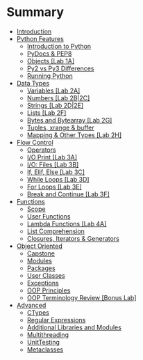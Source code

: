 # Summary

* [Introduction](README.md)
* [Python Features](01_Python_Features/README.md)
  * [Introduction to Python](01_Python_Features/1.1_Python_Intro.md)
  * [PyDocs & PEP8](01_Python_Features/1.2_Pydocs_Pep8.md)
  * [Objects \[Lab 1A\]](01_Python_Features/1.3_Objects.md)
  * [Py2 vs Py3 Differences ](01_Python_Features/1.4_Py2_Py3.md)
  * [Running Python](01_Python_Features/1.5_Running_Python.md)
* [Data Types](02_Data_Types/README.md)
  * [Variables \[Lab 2A\]](02_Data_Types/2.1_Variables.md)
  * [Numbers \[Lab 2B\|2C\]](02_Data_Types/2.2_Numbers.md)
  * [Strings \[Lab 2D\|2E\]](02_Data_Types/2.3_Strings.md)
  * [Lists \[Lab 2F\]](02_Data_Types/2.4_Lists.md)
  * [Bytes and Bytearray \[Lab 2G\]](02_Data_Types/2.5_Byte_Array.md)
  * [Tuples, xrange & buffer](02_Data_Types/2.6_Tuples.md)
  * [Mapping & Other Types \[Lab 2H\]](02_Data_Types/2.7_Mapping.md)
* [Flow Control](03_Flow_Control/README.md)
  * [Operators ](03_Flow_Control/3.1_Operators.md)
  * [I/O Print \[Lab 3A\]](03_Flow_Control/3.2_IO_Print.md)
  * [I/O: Files \[Lab 3B\]](03_Flow_Control/3.3_IO_Files.md)
  * [If, Elif, Else \[Lab 3C\]](03_Flow_Control/3.4_If_Elif_Else.md)
  * [While Loops \[Lab 3D\]](03_Flow_Control/3.5_While_Loops.md)
  * [For Loops \[Lab 3E\]](03_Flow_Control/3.6_For_Loops.md)
  * [Break and Continue \[Lab 3F\]](03_Flow_Control/3.7_Break_Continue.md)
* [Functions](04_Functions/README.md)
  * [Scope](04_Functions/4.1_Scope.md)
  * [User Functions](04_Functions/4.2_User_Functions.md)
  * [Lambda Functions \[Lab 4A\]](04_Functions/4.3_Lambda_Functions.md)
  * [List Comprehension](04_Functions/4.4_List_Comprehension.md)
  * [Closures, Iterators & Generators](04_Functions/4.5_Closures_Iterators_Generators.md)
* [Object Oriented](05_OOP/README.md.md)
  * [Capstone](05_OOP/object-oriented/5.1_Capstone.md)
  * [Modules](05_OOP/object-oriented/5.2_Modules.md)
  * [Packages](05_OOP/object-oriented/5.3_Packages.md)
  * [User Classes](05_OOP/object-oriented/5.4_User_Classes.md)
  * [Exceptions](05_OOP/object-oriented/5.5_Exceptions.md)
  * [OOP Principles](05_OOP/object-oriented/5.6_OOP_Principles.md)
  * [OOP Terminology Review \[Bonus Lab\]](05_OOP/object-oriented/5.7_OOP_Terminology.md)
* [Advanced](06_Advanced/README.md)
  * [CTypes ](06_Advanced/6.1_Ctypes.md)
  * [Regular Expressions ](06_Advanced/6.2_Regular_Expressions.md)
  * [Additional Libraries and Modules](06_Advanced/6.3_Additional_Libaries_Modules.md)
  * [Multithreading](06_Advanced/6.4_Multithreading.md)
  * [UnitTesting](06_Advanced/6.5_Unit_Testing.md)
  * [Metaclasses](06_Advanced/6.6_Metaclasses.md)

